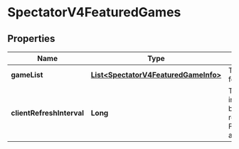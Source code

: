 

# SpectatorV4FeaturedGames


## Properties

| Name | Type | Description | Notes |
|------------ | ------------- | ------------- | -------------|
|**gameList** | [**List&lt;SpectatorV4FeaturedGameInfo&gt;**](SpectatorV4FeaturedGameInfo.md) | The list of featured games |  |
|**clientRefreshInterval** | **Long** | The suggested interval to wait before requesting FeaturedGames again |  [optional] |




